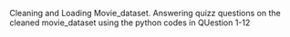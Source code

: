Cleaning and Loading Movie_dataset.
Answering quizz questions on the cleaned movie_dataset using the python codes in QUestion 1-12
